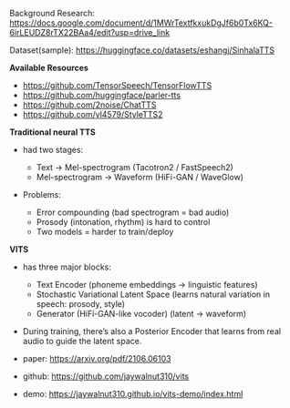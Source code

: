 Background Research: https://docs.google.com/document/d/1MWrTextfkxukDgJf6b0Tx6KQ-6irLEUDZ8rTX22BAa4/edit?usp=drive_link

Dataset(sample): https://huggingface.co/datasets/eshangj/SinhalaTTS

**Available Resources**

- https://github.com/TensorSpeech/TensorFlowTTS
- https://github.com/huggingface/parler-tts
- https://github.com/2noise/ChatTTS
- https://github.com/yl4579/StyleTTS2

**Traditional neural TTS**

- had two stages:
  - Text → Mel-spectrogram (Tacotron2 / FastSpeech2)
  - Mel-spectrogram → Waveform (HiFi-GAN / WaveGlow)

- Problems:
  - Error compounding (bad spectrogram = bad audio)
  - Prosody (intonation, rhythm) is hard to control
  - Two models = harder to train/deploy
 
**VITS**

- has three major blocks:
  - Text Encoder (phoneme embeddings → linguistic features)
  - Stochastic Variational Latent Space (learns natural variation in speech: prosody, style)
  - Generator (HiFi-GAN-like vocoder) (latent → waveform)

- During training, there’s also a Posterior Encoder that learns from real audio to guide the latent space.
- paper: https://arxiv.org/pdf/2106.06103 <br/>
- github: https://github.com/jaywalnut310/vits <br/>
- demo: https://jaywalnut310.github.io/vits-demo/index.html <br/>

